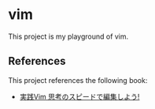 # vim

This project is my playground of vim.

## References

This project references the following book:

- [実践Vim 思考のスピードで編集しよう!](https://www.amazon.co.jp/dp/4048916599)

